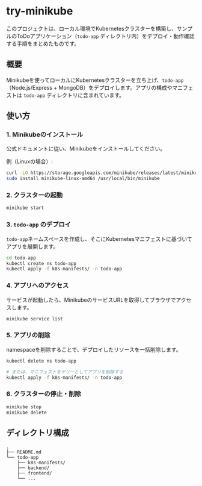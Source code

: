 # try-minikube

このプロジェクトは、ローカル環境でKubernetesクラスターを構築し、サンプルのToDoアプリケーション（`todo-app` ディレクトリ内）をデプロイ・動作確認する手順をまとめたものです。

## 概要

Minikubeを使ってローカルにKubernetesクラスターを立ち上げ、`todo-app`（Node.js/Express + MongoDB）をデプロイします。アプリの構成やマニフェストは `todo-app` ディレクトリに含まれています。

## 使い方

### 1. Minikubeのインストール

公式ドキュメントに従い、Minikubeをインストールしてください。

例（Linuxの場合）:

```sh
curl -LO https://storage.googleapis.com/minikube/releases/latest/minikube-linux-amd64
sudo install minikube-linux-amd64 /usr/local/bin/minikube
```

### 2. クラスターの起動

```sh
minikube start
```

### 3. `todo-app` のデプロイ

`todo-app`ネームスペースを作成し、そこにKubernetesマニフェストに基づいてアプリを展開します。

```sh
cd todo-app
kubectl create ns todo-app 
kubectl apply -f k8s-manifests/ -n todo-app
```

### 4. アプリへのアクセス

サービスが起動したら、MinikubeのサービスURLを取得してブラウザでアクセスします。

```sh
minikube service list
```

### 5. アプリの削除

namespaceを削除することで、デプロイしたリソースを一括削除します。

```sh
kubectl delete ns todo-app

# または、マニフェストをデリーとしてアプリを削除する
kubectl apply -f k8s-manifests/ -n todo-app
```

### 6. クラスターの停止・削除

```sh
minikube stop
minikube delete
```

## ディレクトリ構成

```
.
├── README.md
└── todo-app
    ├── k8s-manifests/
    ├── backend/
    ├── frontend/
    └── ...
```
